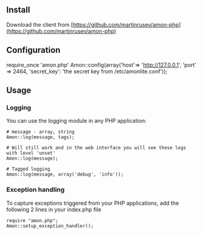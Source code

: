 ## Install

Download the client from [https://github.com/martinrusev/amon-php](https://github.com/martinrusev/amon-php)



## Configuration


  require_once 'amon.php'
	Amon::config(array('host'=> 'http://127.0.0.1', 'port' => 2464, 
	'secret_key': 'the secret key from /etc/amonlite.conf'));


## Usage

### Logging

You can use the logging module in any PHP application:

	# message - array, string
	Amon::log(message, tags);

	# Will still work and in the web interface you will see these logs with level 'unset'
	Amon::log(message);

	# Tagged logging
	Amon::log(message, array('debug', 'info'));



### Exception handling

To capture exceptions triggered from your PHP applications, add the following 2 lines in your index.php file


	require "amon.php";
	Amon::setup_exception_handler();


